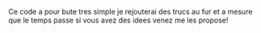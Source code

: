 Ce code a pour bute tres simple je rejouterai des trucs au fur et a mesure que le temps passe si vous avez des  idees venez me les propose!
